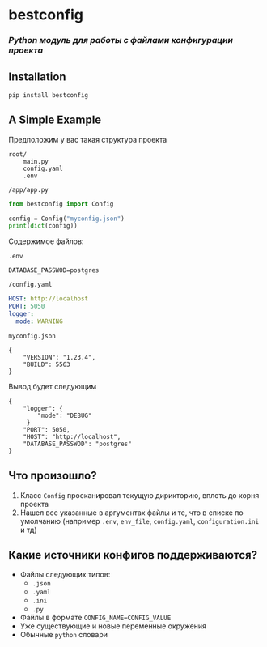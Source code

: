 # bestconfig
### *Python модуль для работы с файлами конфигурации проекта*

## Installation
```
pip install bestconfig
```

## A Simple Example
Предположим у вас такая структура проекта
```
root/
    main.py
    config.yaml
    .env
```
`/app/app.py`
```python
from bestconfig import Config

config = Config("myconfig.json")
print(dict(config))
```
Содержимое файлов:

`.env`
```editorconfig
DATABASE_PASSWOD=postgres
```
`/config.yaml`
```yaml
HOST: http://localhost
PORT: 5050
logger:
  mode: WARNING
```
`myconfig.json`
```editorconfig
{
    "VERSION": "1.23.4",
    "BUILD": 5563
}
```
Вывод будет следующим
```editorconfig
{
    "logger": {
        "mode": "DEBUG"       
     }
    "PORT": 5050,
    "HOST": "http://localhost",
    "DATABASE_PASSWOD": "postgres"
}
```
## Что произошло?
1. Класс `Config` просканировал текущую дирикторию, вплоть до корня проекта
2. Нашел все указанные в аргументах файлы и те, что в списке по умолчанию 
   (например `.env`, `env_file`, `config.yaml`, `configuration.ini` и тд)
   

## Какие источники конфигов поддерживаются?
- Файлы следующих типов:
  - `.json`
  - `.yaml`
  - `.ini`
  - `.py`
- Файлы в формате `CONFIG_NAME=CONFIG_VALUE`
- Уже существующие и новые переменные окружения
- Обычные `python` словари
